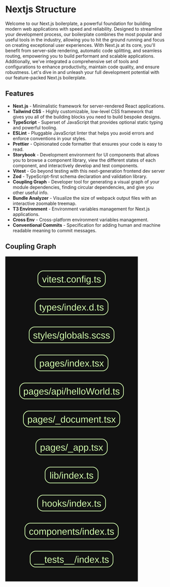 # Nextjs Structure

Welcome to our Next.js boilerplate, a powerful foundation for building modern web applications with speed and reliability. Designed to streamline your development process, our boilerplate combines the most popular and useful tools in the industry, allowing you to hit the ground running and focus on creating exceptional user experiences. With Next.js at its core, you'll benefit from server-side rendering, automatic code splitting, and seamless routing, empowering you to build performant and scalable applications. Additionally, we've integrated a comprehensive set of tools and configurations to enhance productivity, maintain code quality, and ensure robustness. Let's dive in and unleash your full development potential with our feature-packed Next.js boilerplate.

## Features

- **Next.js** - Minimalistic framework for server-rendered React applications.
- **Tailwind CSS** - Highly customizable, low-level CSS framework that gives you all of the building blocks you need to build bespoke designs.
- **TypeScript** - Superset of JavaScript that provides optional static typing and powerful tooling.
- **ESLint** - Pluggable JavaScript linter that helps you avoid errors and enforce conventions in your styles.
- **Prettier** - Opinionated code formatter that ensures your code is easy to read.
- **Storybook** - Development environment for UI components that allows you to browse a component library, view the different states of each component, and interactively develop and test components.
- **Vitest** - Go beyond testing with this next-generation frontend dev server
- **Zod** - TypeScript-first schema declaration and validation library.
- **Coupling Graph** - Developer tool for generating a visual graph of your module dependencies, finding circular dependencies, and give you other useful info.
- **Bundle Analyzer** - Visualize the size of webpack output files with an interactive zoomable treemap.
- **T3 Environment** - Environment variables management for Next.js applications.
- **Cross Env** - Cross-platform environment variables management.
- **Conventional Commits** - Specification for adding human and machine readable meaning to commit messages.

## Coupling Graph

![Coupling Graph](./graph.svg)
